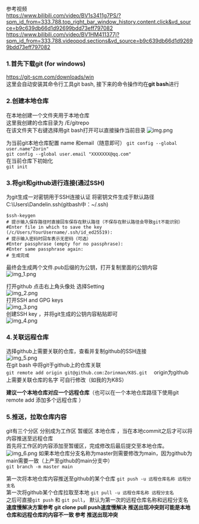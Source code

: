 参考视频  
https://www.bilibili.com/video/BV1s3411g7PS/?spm_id_from=333.788.top_right_bar_window_history.content.click&vd_source=b9c639db66d1d92699bdd73eff797082  
https://www.bilibili.com/video/BV1HM411377j?spm_id_from=333.788.videopod.sections&vd_source=b9c639db66d1d92699bdd73eff797082  


### 1.首先下载git (for windows)

https://git-scm.com/downloads/win  
这里会自动安装其命令行工具git bash, 接下来的命令操作均在**git bash**进行
### 2.创建本地仓库  
在本地创建一个文件夹用于本地仓库  
这里我创建的仓库目录为 /E/gitrepo  
在该文件夹下右键选择用git bash打开可以直接操作当前目录
![img.png](img.png)

为当前git本地仓库配置 name 和email（随意即可）
`git config --global user.name"Zorin"`  
`git config --global user.email "XXXXXXX@qq.com"`  
在当前仓库下初始化  
`git init`

### 3.将git和github进行连接(通过SSH)
为git生成一对密钥用于SSH连接认证
将密钥文件生成于默认路径C:\Users\Dandelin\.ssh(gitbash中：~/.ssh)
```
$ssh-keygen 
# 提示输入保存路径时直接回车保存在默认路径（不保存在默认路径会导致git不能识别）
#Enter file in which to save the key (/c/Users/YourUsername/.ssh/id_ed25519): 
# 提示输入密码时回车表示无密码（可选）
#Enter passphrase (empty for no passphrase): 
#Enter same passphrase again:
# 生成完成
```
最终会生成两个文件.pub后缀的为公钥，打开复制里面的公钥内容  
![img_1.png](img_1.png)  

打开github 点击右上角头像处 选择Setting  
![img_2.png](img_2.png)  
打开SSH and GPG keys  
![img_3.png](img_3.png)  
创建SSH key ，并将git生成的公钥内容粘贴即可  
![img_4.png](img_4.png)  

### 4.关联远程仓库
选择github上需要关联的仓库，查看并复制github的SSH连接  
![img_5.png](img_5.png)  
在git bash 中将git于github上的仓库关联  
`git remote add origin git@github.com:Zorinman/K8S.git  ` origin为github上需要关联仓库的名字 可自行修改（如我的为K8S）  

**建议一个本地仓库对应一个远程仓库**（也可以在一个本地仓库路径下使用git remote add 添加多个远程仓库 ）
### 5.推送，拉取仓库内容

git有三个分区 分别成为工作区 暂缓区 本地仓库  ，当在本地commit之后才可以将内容推送至远程仓库  
首先将工作区的内容添加至暂缓区，完成修改后最后提交至本地仓库。
![img_6.png](img_6.png)
如果本地仓库分支名称为master则需要修改为main，因为github为main需要一致（上产至github的main分支中）  
`git branch -m master main`

 第一次将本地仓库内容推送至github的某个仓库 `git push -u 远程仓库名称 远程分支名`     
 第一次将github某个仓库拉取至本地 `git pull -u 远程仓库名称 远程分支名`  
之后可直接`git push` 和 `git pull`， 默认为第一次的远程仓库名称和远程分支名  
**速度慢解决方案参考 git clone pull push速度慢解决**
**推送出现冲突则可能是本地仓库和远程仓库的内容不一致 参考 推送出现冲突**
